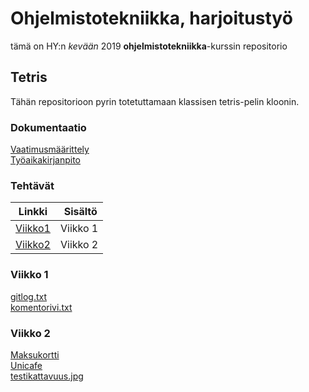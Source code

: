 # Ohjelmistotekniikka, harjoitustyö
tämä on HY:n *kevään* 2019 **ohjelmistotekniikka**-kurssin repositorio

## Tetris
Tähän repositorioon pyrin totetuttamaan klassisen tetris-pelin kloonin.

### Dokumentaatio
[Vaatimusmäärittely](https://github.com/kordaniel/ot-harjoitustyo/blob/master/dokumentaatio/vaatimusmaarittely.md)  
[Työaikakirjanpito](https://github.com/kordaniel/ot-harjoitustyo/blob/master/dokumentaatio/tuntikirjanpito.md)  

### Tehtävät
Linkki | Sisältö
-------|--------
[Viikko1](http://github.com/kordaniel/ot-harjoitustyo/tree/master/laskarit/viikko1)|Viikko 1
[Viikko2](http://github.com/kordaniel/ot-harjoitustyo/tree/master/laskarit/viikko2)|Viikko 2

### Viikko 1
[gitlog.txt](https://github.com/kordaniel/ot-harjoitustyo/blob/master/laskarit/viikko1/gitlog.txt)  
[komentorivi.txt](https://github.com/kordaniel/ot-harjoitustyo/blob/master/laskarit/viikko1/komentorivi.txt)

### Viikko 2
[Maksukortti](https://github.com/kordaniel/ot-harjoitustyo/blob/master/laskarit/viikko2/Maksukortti)  
[Unicafe](https://github.com/kordaniel/ot-harjoitustyo/blob/master/laskarit/viikko2/Unicafe)  
[testikattavuus.jpg](https://github.com/kordaniel/ot-harjoitustyo/blob/master/laskarit/viikko2/testikattavuus.jpg)
